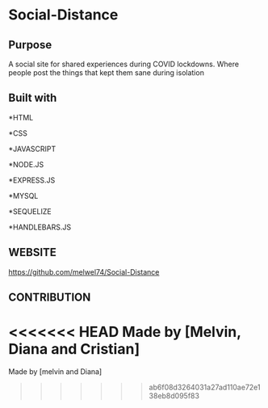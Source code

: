 # Social-Distance
## Purpose
A social site for shared experiences during COVID lockdowns. Where people post the things that kept them sane during isolation 

## Built with
*HTML

*CSS

*JAVASCRIPT

*NODE.JS

*EXPRESS.JS

*MYSQL

*SEQUELIZE

*HANDLEBARS.JS

## WEBSITE 
https://github.com/melwel74/Social-Distance


## CONTRIBUTION
<<<<<<< HEAD
Made by [Melvin, Diana and Cristian]
=======

Made by [melvin and Diana]
>>>>>>> ab6f08d3264031a27ad110ae72e138eb8d095f83
